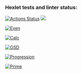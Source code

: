 ### Hexlet tests and linter status:
[![Actions Status](https://github.com/Maxonquall/java-project-61/workflows/hexlet-check/badge.svg)](https://github.com/Maxonquall/java-project-61/actions)
<a href="https://codeclimate.com/github/Maxonquall/java-project-61/maintainability"><img src="https://api.codeclimate.com/v1/badges/6ddb86c0b8c0ba10bf52/maintainability" /></a>

[![Even](https://asciinema.org/a/qRotWXDoCQFTs6t9iTyXvWXei.svg)](https://asciinema.org/a/qRotWXDoCQFTs6t9iTyXvWXei)

[![Calc](https://asciinema.org/a/H3CQfO7If2APe0gwUwykLpYjD.svg)](https://asciinema.org/a/H3CQfO7If2APe0gwUwykLpYjD)

[![GSD](https://asciinema.org/a/mixjfGknBHXat9sIKzrP7cLGy.svg)](https://asciinema.org/a/mixjfGknBHXat9sIKzrP7cLGy)

[![Progression](https://asciinema.org/a/VS8JiXfuX0cDhn7JMEpnW3f5Q.svg)]({https://asciinema.org/a/VS8JiXfuX0cDhn7JMEpnW3f5Q})

[![Prime](https://asciinema.org/a/UOU3RgNO9CnLOrxRY60oYDxTH.svg)](https://asciinema.org/a/UOU3RgNO9CnLOrxRY60oYDxTH)

